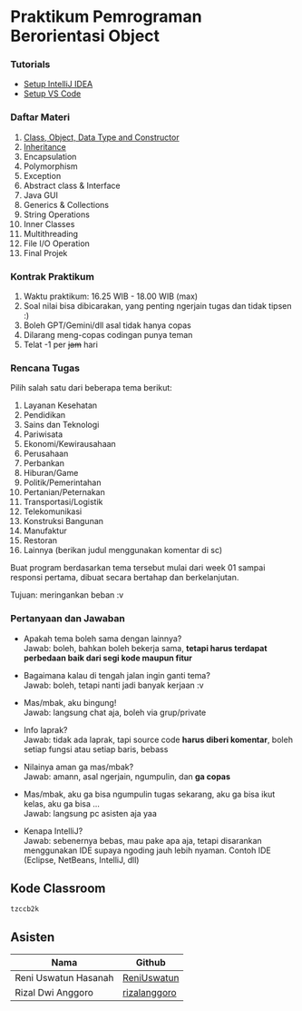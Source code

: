 # Praktikum Pemrograman Berorientasi Object

### Tutorials

- [Setup IntelliJ IDEA](tutorials/setup-intellij.md)
- [Setup VS Code](tutorials/setup-vscode.md)

### Daftar Materi

1. [Class, Object, Data Type and Constructor](https://github.com/Monashr/PBO-2024-main/blob/master/W01_Class/Materi.md)
2. [Inheritance](https://github.com/Monashr/PBO-2024-main/blob/master/W02_Inheritance/Materi.md)
3. Encapsulation
4. Polymorphism
5. Exception
6. Abstract class & Interface
7. Java GUI
8. Generics & Collections
9. String Operations
10. Inner Classes
11. Multithreading
12. File I/O Operation
13. Final Projek

### Kontrak Praktikum

1. Waktu praktikum: 16.25 WIB - 18.00 WIB (max)
2. Soal nilai bisa dibicarakan, yang penting ngerjain tugas dan tidak tipsen :)
3. Boleh GPT/Gemini/dll asal tidak hanya copas
4. Dilarang meng-copas codingan punya teman
5. Telat -1 per ~~jam~~ hari

### Rencana Tugas

Pilih salah satu dari beberapa tema berikut:

1. Layanan Kesehatan
2. Pendidikan
3. Sains dan Teknologi
4. Pariwisata
5. Ekonomi/Kewirausahaan
6. Perusahaan
7. Perbankan
8. Hiburan/Game
9. Politik/Pemerintahan
10. Pertanian/Peternakan
11. Transportasi/Logistik
12. Telekomunikasi
13. Konstruksi Bangunan
14. Manufaktur
15. Restoran
16. Lainnya (berikan judul menggunakan komentar di sc)

Buat program berdasarkan tema tersebut mulai dari week 01 sampai responsi pertama, dibuat secara bertahap dan berkelanjutan.

Tujuan: meringankan beban :v

### Pertanyaan dan Jawaban

- Apakah tema boleh sama dengan lainnya? <br>
  Jawab: boleh, bahkan boleh bekerja sama, **tetapi harus terdapat perbedaan baik dari segi kode maupun fitur**

- Bagaimana kalau di tengah jalan ingin ganti tema? <br>
  Jawab: boleh, tetapi nanti jadi banyak kerjaan :v

- Mas/mbak, aku bingung! <br>
  Jawab: langsung chat aja, boleh via grup/private

- Info laprak? <br>
  Jawab: tidak ada laprak, tapi source code **harus diberi komentar**, boleh setiap fungsi atau setiap baris, bebass

- Nilainya aman ga mas/mbak? <br>
  Jawab: amann, asal ngerjain, ngumpulin, dan **ga copas**

- Mas/mbak, aku ga bisa ngumpulin tugas sekarang, aku ga bisa ikut kelas, aku ga bisa ... <br>
  Jawab: langsung pc asisten aja yaa

- Kenapa IntelliJ? <br>
  Jawab: sebenernya bebas, mau pake apa aja, tetapi disarankan menggunakan IDE supaya ngoding jauh lebih nyaman. Contoh IDE (Eclipse, NetBeans, IntelliJ, dll)

## Kode Classroom

`tzccb2k`

## Asisten

| Nama                 | Github                                          |
| -------------------- | ----------------------------------------------- |
| Reni Uswatun Hasanah | [ReniUswatun](https://github.com/ReniUswatun)   |
| Rizal Dwi Anggoro    | [rizalanggoro](https://github.com/rizalanggoro) |
